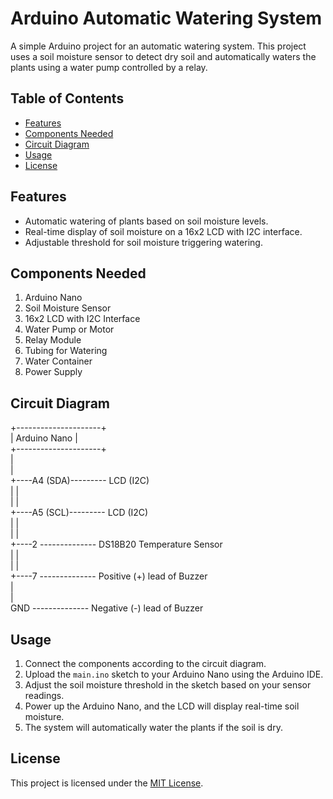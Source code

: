# Arduino Automatic Watering System

A simple Arduino project for an automatic watering system. This project uses a soil moisture sensor to detect dry soil and automatically waters the plants using a water pump controlled by a relay.

## Table of Contents

- [Features](#features)
- [Components Needed](#components-needed)
- [Circuit Diagram](#circuit-diagram)
- [Usage](#usage)
- [License](#license)

## Features

- Automatic watering of plants based on soil moisture levels.
- Real-time display of soil moisture on a 16x2 LCD with I2C interface.
- Adjustable threshold for soil moisture triggering watering.

## Components Needed

1. Arduino Nano
2. Soil Moisture Sensor
3. 16x2 LCD with I2C Interface
4. Water Pump or Motor
5. Relay Module
6. Tubing for Watering
7. Water Container
8. Power Supply

## Circuit Diagram

  +---------------------+<br>
  |      Arduino Nano   |<br>
  +---------------------+<br>
            |<br>
            |<br>
  +----A4 (SDA)--------- LCD (I2C)  <br>
  |         |<br>
  |         |<br>
  +----A5 (SCL)--------- LCD (I2C)<br>
  |         |<br>
  |         |<br>
  +----2 -------------- DS18B20 Temperature Sensor<br>
  |         |<br>
  |         |<br>
  +----7 -------------- Positive (+) lead of Buzzer<br>
                      |<br>
                      |<br>
                  GND -------------- Negative (-) lead of Buzzer<br>


## Usage

1. Connect the components according to the circuit diagram.
2. Upload the `main.ino` sketch to your Arduino Nano using the Arduino IDE.
3. Adjust the soil moisture threshold in the sketch based on your sensor readings.
4. Power up the Arduino Nano, and the LCD will display real-time soil moisture.
5. The system will automatically water the plants if the soil is dry.

## License

This project is licensed under the [MIT License](extras/LICENSE.txt).

